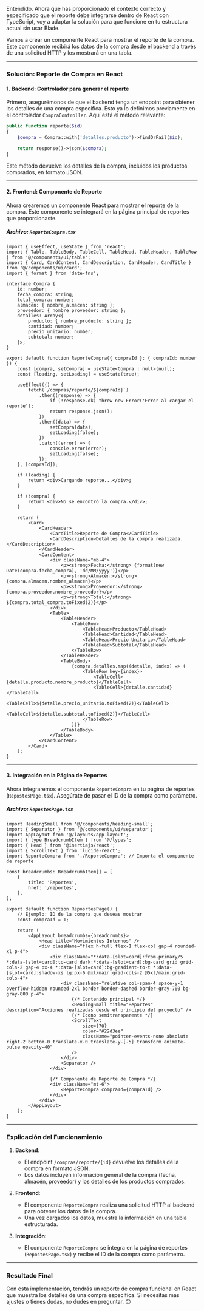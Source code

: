 Entendido. Ahora que has proporcionado el contexto correcto y especificado que el reporte debe integrarse dentro de React con TypeScript, voy a adaptar la solución para que funcione en tu estructura actual sin usar Blade.

Vamos a crear un componente React para mostrar el reporte de la compra. Este componente recibirá los datos de la compra desde el backend a través de una solicitud HTTP y los mostrará en una tabla.

---

### **Solución: Reporte de Compra en React**

#### 1. **Backend: Controlador para generar el reporte**

Primero, asegurémonos de que el backend tenga un endpoint para obtener los detalles de una compra específica. Esto ya lo definimos previamente en el controlador `CompraController`. Aquí está el método relevante:

```php
public function reporte($id)
{
    $compra = Compra::with('detalles.producto')->findOrFail($id);

    return response()->json($compra);
}
```

Este método devuelve los detalles de la compra, incluidos los productos comprados, en formato JSON.

---

#### 2. **Frontend: Componente de Reporte**

Ahora crearemos un componente React para mostrar el reporte de la compra. Este componente se integrará en la página principal de reportes que proporcionaste.

##### Archivo: `ReporteCompra.tsx`

```tsx
import { useEffect, useState } from 'react';
import { Table, TableBody, TableCell, TableHead, TableHeader, TableRow } from '@/components/ui/table';
import { Card, CardContent, CardDescription, CardHeader, CardTitle } from '@/components/ui/card';
import { format } from 'date-fns';

interface Compra {
    id: number;
    fecha_compra: string;
    total_compra: number;
    almacen: { nombre_almacen: string };
    proveedor: { nombre_proveedor: string };
    detalles: Array<{
        producto: { nombre_producto: string };
        cantidad: number;
        precio_unitario: number;
        subtotal: number;
    }>;
}

export default function ReporteCompra({ compraId }: { compraId: number }) {
    const [compra, setCompra] = useState<Compra | null>(null);
    const [loading, setLoading] = useState(true);

    useEffect(() => {
        fetch(`/compras/reporte/${compraId}`)
            .then((response) => {
                if (!response.ok) throw new Error('Error al cargar el reporte');
                return response.json();
            })
            .then((data) => {
                setCompra(data);
                setLoading(false);
            })
            .catch((error) => {
                console.error(error);
                setLoading(false);
            });
    }, [compraId]);

    if (loading) {
        return <div>Cargando reporte...</div>;
    }

    if (!compra) {
        return <div>No se encontró la compra.</div>;
    }

    return (
        <Card>
            <CardHeader>
                <CardTitle>Reporte de Compra</CardTitle>
                <CardDescription>Detalles de la compra realizada.</CardDescription>
            </CardHeader>
            <CardContent>
                <div className="mb-4">
                    <p><strong>Fecha:</strong> {format(new Date(compra.fecha_compra), 'dd/MM/yyyy')}</p>
                    <p><strong>Almacén:</strong> {compra.almacen.nombre_almacen}</p>
                    <p><strong>Proveedor:</strong> {compra.proveedor.nombre_proveedor}</p>
                    <p><strong>Total:</strong> ${compra.total_compra.toFixed(2)}</p>
                </div>
                <Table>
                    <TableHeader>
                        <TableRow>
                            <TableHead>Producto</TableHead>
                            <TableHead>Cantidad</TableHead>
                            <TableHead>Precio Unitario</TableHead>
                            <TableHead>Subtotal</TableHead>
                        </TableRow>
                    </TableHeader>
                    <TableBody>
                        {compra.detalles.map((detalle, index) => (
                            <TableRow key={index}>
                                <TableCell>{detalle.producto.nombre_producto}</TableCell>
                                <TableCell>{detalle.cantidad}</TableCell>
                                <TableCell>${detalle.precio_unitario.toFixed(2)}</TableCell>
                                <TableCell>${detalle.subtotal.toFixed(2)}</TableCell>
                            </TableRow>
                        ))}
                    </TableBody>
                </Table>
            </CardContent>
        </Card>
    );
}
```

---

#### 3. **Integración en la Página de Reportes**

Ahora integraremos el componente `ReporteCompra` en tu página de reportes (`RepostesPage.tsx`). Asegúrate de pasar el ID de la compra como parámetro.

##### Archivo: `RepostesPage.tsx`

```tsx
import HeadingSmall from '@/components/heading-small';
import { Separator } from '@/components/ui/separator';
import AppLayout from '@/layouts/app-layout';
import { type BreadcrumbItem } from '@/types';
import { Head } from '@inertiajs/react';
import { ScrollText } from 'lucide-react';
import ReporteCompra from './ReporteCompra'; // Importa el componente de reporte

const breadcrumbs: BreadcrumbItem[] = [
    {
        title: 'Reportes',
        href: '/reportes',
    },
];

export default function ReposrtesPage() {
    // Ejemplo: ID de la compra que deseas mostrar
    const compraId = 1;

    return (
        <AppLayout breadcrumbs={breadcrumbs}>
            <Head title="Movimientos Internos" />
            <div className="flex h-full flex-1 flex-col gap-4 rounded-xl p-4">
                <div className="*:data-[slot=card]:from-primary/5 *:data-[slot=card]:to-card dark:*:data-[slot=card]:bg-card grid grid-cols-2 gap-4 px-4 *:data-[slot=card]:bg-gradient-to-t *:data-[slot=card]:shadow-xs lg:px-6 @xl/main:grid-cols-2 @5xl/main:grid-cols-4">
                    <div className="relative col-span-4 space-y-1 overflow-hidden rounded-2xl border border-dashed border-gray-700 bg-gray-800 p-4">
                        {/* Contenido principal */}
                        <HeadingSmall title="Reportes" description="Acciones realizadas desde el principio del proyecto" />
                        {/* Ícono semitransparente */}
                        <ScrollText
                            size={70}
                            color="#22d3ee"
                            className="pointer-events-none absolute right-2 bottom-0 translate-x-0 translate-y-[-5] transform animate-pulse opacity-40"
                        />
                    </div>
                    <Separator />
                </div>

                {/* Componente de Reporte de Compra */}
                <div className="mt-6">
                    <ReporteCompra compraId={compraId} />
                </div>
            </div>
        </AppLayout>
    );
}
```

---

### **Explicación del Funcionamiento**

1. **Backend**:

   - El endpoint `/compras/reporte/{id}` devuelve los detalles de la compra en formato JSON.
   - Los datos incluyen información general de la compra (fecha, almacén, proveedor) y los detalles de los productos comprados.
2. **Frontend**:

   - El componente `ReporteCompra` realiza una solicitud HTTP al backend para obtener los datos de la compra.
   - Una vez cargados los datos, muestra la información en una tabla estructurada.
3. **Integración**:

   - El componente `ReporteCompra` se integra en la página de reportes (`RepostesPage.tsx`) y recibe el ID de la compra como parámetro.

---

### **Resultado Final**

Con esta implementación, tendrás un reporte de compra funcional en React que muestra los detalles de una compra específica. Si necesitas más ajustes o tienes dudas, no dudes en preguntar. 😊
